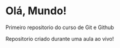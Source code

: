 # Olá, Mundo!
 Primeiro repositorio do curso de Git e Github

Repositorio criado durante uma aula ao vivo!
